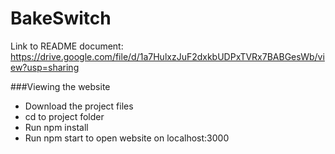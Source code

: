 # BakeSwitch

Link to README document: https://drive.google.com/file/d/1a7HulxzJuF2dxkbUDPxTVRx7BABGesWb/view?usp=sharing

###Viewing the website
- Download the project files 
- cd to project folder
- Run npm install 
- Run npm start to open website on localhost:3000
